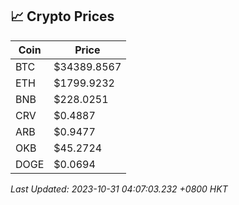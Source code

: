 ## 📈 Crypto Prices

| Coin | Price |
| ---- | ----- |
| BTC | $34389.8567 |
| ETH | $1799.9232 |
| BNB | $228.0251 |
| CRV | $0.4887 |
| ARB | $0.9477 |
| OKB | $45.2724 |
| DOGE | $0.0694 |

_Last Updated: 2023-10-31 04:07:03.232 +0800 HKT_